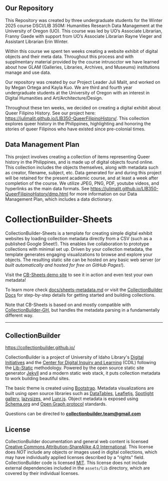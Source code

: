 ## Our Repository
This Repository was created by three undergraduate students for the Winter 2025 course DSCI/LIB 350M: Humanities Research Data Management at the University of Oregon (UO). This course was led by UO’s Associate Librarian, Franny Gaede with support from UO’s Associate Librarian Rayne Vieger and Assistant Librarian Erin Winter.

Within this course we spent ten weeks creating a website exhibit of digital objects and their meta data. Throughout this process and with supplmentary material provided by the course intruscctor we have learned about how GLAM (Galleries, Libraries, Archives, and Museums) institutions manage and use data. 

Our repository was created by our Project Leader Juli Malit, and worked on by Megan Ortega and Kayla Kuo. We are third and fourth year undergraduate students at the University of Oregon with an interest in Digital Humanities and Art/Architecture/Design. 

Throughout these ten weeks, we decided on creating a digital exhibit about Queer Filipino History. See our project here: https://julimalit.github.io/LIB350-QueerFilipinoHistory/. This collection explores queer history in the Philippines, highlighting and honoring the stories of queer Filipinos who have existed since pre-colonial times. 

## Data Management Plan

This project involves creating a collection of items representing Queer history in the Philippines, and is made up of digital objects found online. This collection includes the objects themselves, along with metadata such as creator, filename, subject, etc. Data generated for and during this project will be retained for the present academic course, and at least a week after completion of the course. We utilize JPEG, PNG, PDF, youtube videos, and hyperlinks as the main data formats. See https://julimalit.github.io/LIB350-QueerFilipinoHistory/dmp.html for more information on our Data Management Plan, which includes a data dictionary. 

# CollectionBuilder-Sheets

CollectionBuilder-Sheets is a template for creating simple digital exhibit websites by loading collection metadata directly from a CSV (such as a published Google Sheet!). 
This enables live collaboration to prototype collections with minimal set up.
Driven by your collection metadata, the template generates engaging visualizations to browse and explore your objects.
The resulting static site can be hosted on any basic web server (*or built automatically and hosted for free on GitHub Pages!*).

Visit the [CB-Sheets demo site](https://collectionbuilder.github.io/collectionbuilder-sheets/) to see it in action and even test your own metadata!

To learn more check [docs/sheets-metadata.md](docs/sheets-metadata.md) or visit the [CollectionBuilder Docs](https://collectionbuilder.github.io/cb-docs/) for step-by-step details for getting started and building collections.

Note that CB-Sheets is based on and mostly compatible with [CollectionBuilder-GH](https://github.com/CollectionBuilder/collectionbuilder-gh), but handles the metadata parsing in a fundamentally different way. 

----------

## CollectionBuilder 

<https://collectionbuilder.github.io/>

CollectionBuilder is a project of University of Idaho Library's [Digital Initiatives](https://www.lib.uidaho.edu/digital/) and the [Center for Digital Inquiry and Learning](https://cdil.lib.uidaho.edu) (CDIL) following the [Lib-Static](https://lib-static.github.io/) methodology. 
Powered by the open source static site generator [Jekyll](https://jekyllrb.com/) and a modern static web stack, it puts collection metadata to work building beautiful sites.

The basic theme is created using [Bootstrap](https://getbootstrap.com/).
Metadata visualizations are built using open source libraries such as [DataTables](https://datatables.net/), [Leafletjs](http://leafletjs.com/), [Spotlight gallery](https://github.com/nextapps-de/spotlight), [lazysizes](https://github.com/aFarkas/lazysizes), and [Lunr.js](https://lunrjs.com/).
Object metadata is exposed using [Schema.org](http://schema.org) and [Open Graph protocol](http://ogp.me/) standards.

Questions can be directed to **collectionbuilder.team@gmail.com**

## License

CollectionBuilder documentation and general web content is licensed [Creative Commons Attribution-ShareAlike 4.0 International](http://creativecommons.org/licenses/by-sa/4.0/). 
This license does *NOT* include any objects or images used in digital collections, which may have individually applied licenses described by a "rights" field.
CollectionBuilder code is licensed [MIT](https://github.com/CollectionBuilder/collectionbuilder-gh/blob/main/LICENSE). 
This license does not include external dependencies included in the `assets/lib` directory, which are covered by their individual licenses.
